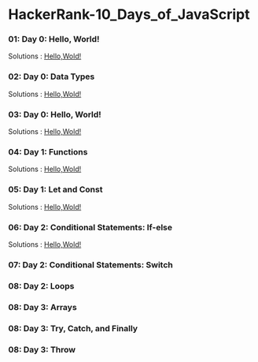 # HackerRank-10_Days_of_JavaScript

### 01: Day 0: Hello, World!
Solutions : [Hello,Wold!](./Day0:Hello,World!.js)
### 02: Day 0: Data Types
Solutions : [Hello,Wold!](./Day0:Hello,World!.js)
### 03: Day 0: Hello, World!
Solutions : [Hello,Wold!](./Day0:Hello,World!.js)
### 04: Day 1: Functions
Solutions : [Hello,Wold!](./Day0:Hello,World!.js)
### 05: Day 1: Let and Const
Solutions : [Hello,Wold!](./Day0:Hello,World!.js)
### 06: Day 2: Conditional Statements: If-else
Solutions : [Hello,Wold!](./Day0:Hello,World!.js)
### 07: Day 2: Conditional Statements: Switch
### 08: Day 2: Loops
### 08: Day 3: Arrays
### 08: Day 3: Try, Catch, and Finally
### 08: Day 3: Throw
